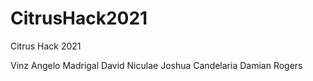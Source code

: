 # CitrusHack2021
Citrus Hack 2021

Vinz Angelo Madrigal
David Niculae
Joshua Candelaria
Damian Rogers
